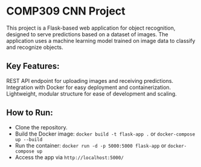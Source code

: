 # COMP309 CNN Project
This project is a Flask-based web application for object recognition, designed to serve predictions based on a dataset of images. The application uses a machine learning model trained on image data to classify and recognize objects.

## Key Features:
REST API endpoint for uploading images and receiving predictions.
Integration with Docker for easy deployment and containerization.
Lightweight, modular structure for ease of development and scaling.

## How to Run:
- Clone the repository.
- Build the Docker image: `docker build -t flask-app .` or `docker-compose up --build`
- Run the container: `docker run -d -p 5000:5000 flask-app` or `docker-compose up`
- Access the app via `http://localhost:5000/`
